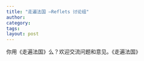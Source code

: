 ```yaml
---
title: "走遍法国 —Reflets 讨论组"
author:
category: 
tags: 
layout: post
---
```

你用《走遍法国》么？欢迎交流问题和意见。<a>《走遍法国》</a>

